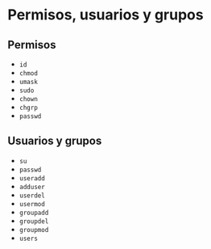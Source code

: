 # Permisos, usuarios y grupos

## Permisos

- `id`
- `chmod`
- `umask`
- `sudo`
- `chown`
- `chgrp`
- `passwd`

## Usuarios y grupos

- `su`
- `passwd`
- `useradd`
- `adduser`
- `userdel`
- `usermod`
- `groupadd`
- `groupdel`
- `groupmod`
- `users`
